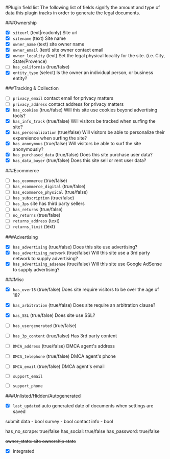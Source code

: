 #Plugin field list
The following list of fields signify the amount and type of data this plugin tracks in order to generate the legal documents.


###Ownership

- [x] `siteurl` (text|readonly) Site url
- [x] `sitename` (text) Site name
- [x] `owner_name` (text) site owner name
- [x] `owner_email` (text) site owner contact email
- [x] `owner_locality` (text) Set the legal physical locality for the site. (i.e. City, State/Provence)
- [ ] `has_california` (true/false)
- [x] `entity_type` (select) Is the owner an individual person, or business entity?

###Tracking & Collection

- [ ] `privacy_email` contact email for privacy matters
- [ ] `privacy_address` contact address for privacy matters
- [x] `has_cookies` (true/false) Will this site use cookies beyond advertising tools?
- [x] `has_info_track` (true/false) Will visitors be tracked when surfing the site?
- [x] `has_personalization` (true/false) Will visitors be able to personalize their expereience when surfing the site?
- [x] `has_anonymous` (true/false) Will visitors be able to surf the site anonymously?
- [x] `has_purchased_data` (true/false) Does this site purchase user data?
- [x] `has_data_buyer` (true/false) Does this site sell or rent user data?

###Ecommerce

- [ ] `has_ecommerce` (true/false)
- [ ] `has_ecommerce_digital` (true/false)
- [ ] `has_ecommerce_physical` (true/false)
- [ ] `has_subscription` (true/false)
- [ ] `has_3ps` site has third party sellers
- [ ] `has_returns` (true/false)
- [ ] `no_returns` (true/false)
- [ ] `returns_address` (text)
- [ ] `returns_limit` (text)

###Advertising

- [x] `has_advertising` (true/false) Does this site use advertising?
- [x] `has_advertising_network` (true/false) Will this site use a 3rd party network to supply advertising?
- [x] `has_advertising_adsense` (true/false) Will this site use Google AdSense to supply advertising?

###Misc

- [x] `has_over18` (true/false) Does site require visitors to be over the age of 18?
- [x] `has_arbitration` (true/false) Does site require an arbitration clause?
- [x] `has_SSL` (true/false) Does site use SSL?
- [ ] `has_usergenerated` (true/false)
- [ ] `has_3p_content` (true/false) Has 3rd party content
- [ ] `DMCA_address` (true/false) DMCA agent's address
- [ ] `DMCA_telephone` (true/false) DMCA agent's phone
- [ ] `DMCA_email` (true/false) DMCA agent's email
- [ ] `support_email`
- [ ] `support_phone`


###Unlisted/Hidden/Autogenerated

- [x] `last_updated` auto generated date of documents when settings are saved






submit data - bool
	survey - bool
	contact info - bool




has_no_scrape: true/false
has_social: true/false
has_password: true/false

~~owner_state: site ownership state~~











- [x] integrated
